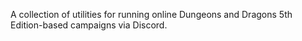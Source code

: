 A collection of utilities for running online Dungeons and Dragons 5th Edition-based campaigns via Discord.
